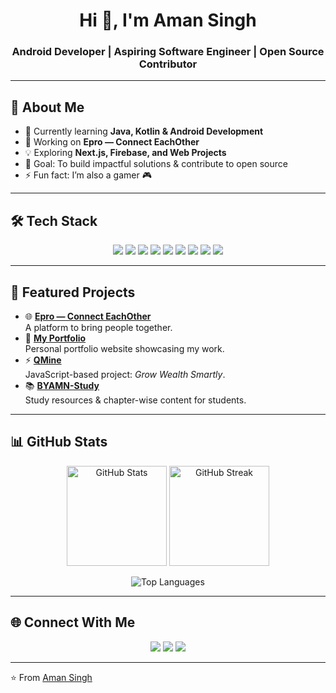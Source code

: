 <h1 align="center">Hi 👋, I'm Aman Singh</h1>
<h3 align="center">Android Developer | Aspiring Software Engineer | Open Source Contributor</h3>

---

## 🚀 About Me
- 🌱 Currently learning **Java, Kotlin & Android Development**
- 🔭 Working on **Epro — Connect EachOther**
- 💡 Exploring **Next.js, Firebase, and Web Projects**
- 🎯 Goal: To build impactful solutions & contribute to open source
- ⚡ Fun fact: I’m also a gamer 🎮

---

## 🛠️ Tech Stack
<p align="center">
  <img src="https://img.shields.io/badge/Java-orange?style=for-the-badge&logo=java&logoColor=white"/>
  <img src="https://img.shields.io/badge/Kotlin-purple?style=for-the-badge&logo=kotlin&logoColor=white"/>
  <img src="https://img.shields.io/badge/Android-3DDC84?style=for-the-badge&logo=android&logoColor=white"/>
  <img src="https://img.shields.io/badge/Firebase-ffca28?style=for-the-badge&logo=firebase&logoColor=black"/>
  <img src="https://img.shields.io/badge/HTML5-E34F26?style=for-the-badge&logo=html5&logoColor=white"/>
  <img src="https://img.shields.io/badge/CSS3-1572B6?style=for-the-badge&logo=css3&logoColor=white"/>
  <img src="https://img.shields.io/badge/JavaScript-F7DF1E?style=for-the-badge&logo=javascript&logoColor=black"/>
  <img src="https://img.shields.io/badge/Git-F05032?style=for-the-badge&logo=git&logoColor=white"/>
  <img src="https://img.shields.io/badge/GitHub-181717?style=for-the-badge&logo=github&logoColor=white"/>
</p>

---

## 🌟 Featured Projects
- 🌐 [**Epro — Connect EachOther**](https://dyhardx.github.io/Epro)  
   A platform to bring people together.  
- 💼 [**My Portfolio**](https://github.com/DYHARDx/MY-Portfolio)  
   Personal portfolio website showcasing my work.  
- ⚡ [**QMine**](https://github.com/DYHARDx/QMine)  
   JavaScript-based project: *Grow Wealth Smartly*.  
- 📚 [**BYAMN-Study**](https://github.com/DYHARDx/BYAMN-Study)  
   Study resources & chapter-wise content for students.  

---

## 📊 GitHub Stats
<p align="center">
  <img src="https://github-readme-stats.vercel.app/api?username=DYHARDx&show_icons=true&theme=radical" alt="GitHub Stats" height="160"/>
  <img src="https://github-readme-streak-stats.herokuapp.com/?user=DYHARDx&theme=radical" alt="GitHub Streak" height="160"/>
</p>

<p align="center">
  <img src="https://github-readme-stats.vercel.app/api/top-langs/?username=DYHARDx&layout=compact&theme=radical" alt="Top Languages" />
</p>

---

## 🌐 Connect With Me
<p align="center">
  <a href="mailto:dyhardeveloper@gmail.com"><img src="https://img.shields.io/badge/Email-D14836?style=for-the-badge&logo=gmail&logoColor=white"/></a>
  <a href="https://linkedin.com/in/YOUR-LINKEDIN"><img src="https://img.shields.io/badge/LinkedIn-0077B5?style=for-the-badge&logo=linkedin&logoColor=white"/></a>
  <a href="https://twitter.com/YOUR-TWITTER"><img src="https://img.shields.io/badge/Twitter-1DA1F2?style=for-the-badge&logo=twitter&logoColor=white"/></a>
</p>

---

⭐️ From [Aman Singh](https://github.com/DYHARDx)
